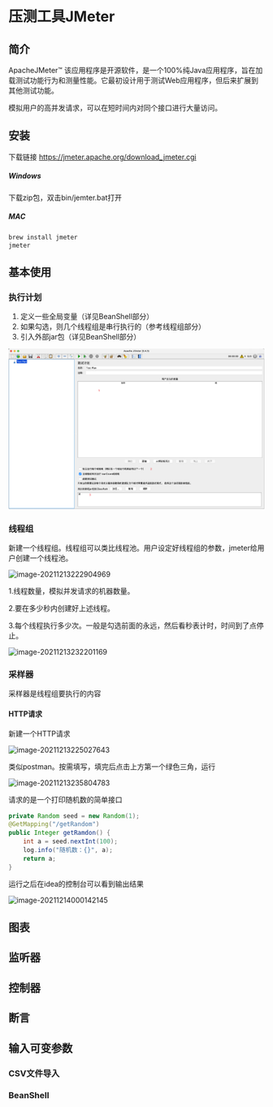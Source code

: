 # 压测工具JMeter

## 简介

ApacheJMeter™ 该应用程序是开源软件，是一个100%纯Java应用程序，旨在加载测试功能行为和测量性能。它最初设计用于测试Web应用程序，但后来扩展到其他测试功能。

模拟用户的高并发请求，可以在短时间内对同个接口进行大量访问。

## 安装

下载链接 https://jmeter.apache.org/download_jmeter.cgi

##### Windows

下载zip包，双击bin/jemter.bat打开

##### MAC

```shell
brew install jmeter
jmeter
```

## 基本使用

### 执行计划

1. 定义一些全局变量（详见BeanShell部分）
2. 如果勾选，则几个线程组是串行执行的（参考线程组部分）
3. 引入外部jar包（详见BeanShell部分）

![Image text](https://github.com/jnudeveloper/sharing/blob/master/2021/tuning/business_tuning/img/img1.png)

### 线程组

新建一个线程组。线程组可以类比线程池。用户设定好线程组的参数，jmeter给用户创建一个线程池。

![image-20211213222904969](C:\Users\Administrator.SKY-20181016MYJ\AppData\Roaming\Typora\typora-user-images\image-20211213222904969.png)

1.线程数量，模拟并发请求的机器数量。

2.要在多少秒内创建好上述线程。

3.每个线程执行多少次。一般是勾选前面的永远，然后看秒表计时，时间到了点停止。

![image-20211213232201169](C:\Users\Administrator.SKY-20181016MYJ\AppData\Roaming\Typora\typora-user-images\image-20211213232201169.png)

### 采样器

采样器是线程组要执行的内容

#### HTTP请求

新建一个HTTP请求

![image-20211213225027643](C:\Users\Administrator.SKY-20181016MYJ\AppData\Roaming\Typora\typora-user-images\image-20211213225027643.png)

类似postman。按需填写，填完后点击上方第一个绿色三角，运行

![image-20211213235804783](C:\Users\Administrator.SKY-20181016MYJ\AppData\Roaming\Typora\typora-user-images\image-20211213235804783.png)

请求的是一个打印随机数的简单接口

```java
private Random seed = new Random(1);
@GetMapping("/getRandom")
public Integer getRamdon() {
    int a = seed.nextInt(100);
    log.info("随机数：{}", a);
    return a;
}
```

运行之后在idea的控制台可以看到输出结果

![image-20211214000142145](C:\Users\Administrator.SKY-20181016MYJ\AppData\Roaming\Typora\typora-user-images\image-20211214000142145.png)

## 图表

## 监听器

## 控制器

## 断言

## 输入可变参数

### CSV文件导入

### BeanShell



